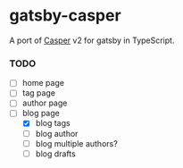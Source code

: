 # gatsby-casper

A port of [Casper](https://github.com/TryGhost/Casper) v2 for gatsby in TypeScript.


### TODO
- [ ] home page
- [ ] tag page
- [ ] author page
- [ ] blog page
  - [x] blog tags
  - [ ] blog author
  - [ ] blog multiple authors?
  - [ ] blog drafts